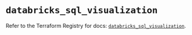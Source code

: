 # `databricks_sql_visualization`

Refer to the Terraform Registry for docs: [`databricks_sql_visualization`](https://registry.terraform.io/providers/databricks/databricks/1.86.0/docs/resources/sql_visualization).
